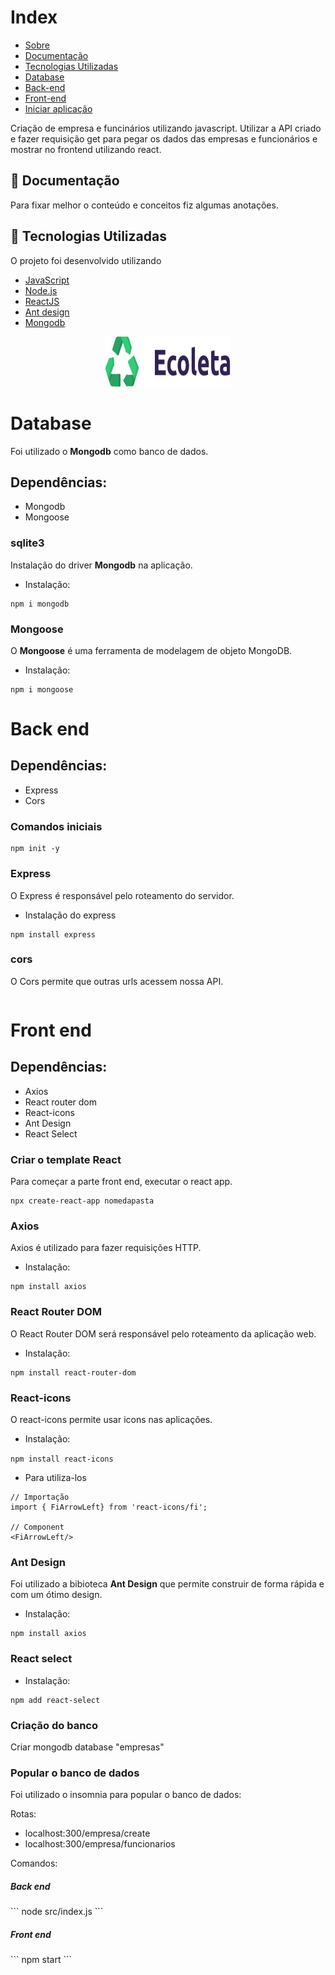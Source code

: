 
# Index

- [Sobre](#sobre)
- [Documentação](#documentacao)
- [Tecnologias Utilizadas](#tecnologias-utilizadas)
- [Database](#database)
- [Back-end](#back-end)
- [Front-end](#front-end)
- [Iniciar aplicação](#inicializacao)

<a id="sobre"></a>

Criação de empresa e funcinários utilizando javascript. Utilizar a API criado e fazer requisição get para pegar os dados das empresas e funcionários e mostrar no frontend utilizando react. 

<a id="documentacao"></a>

## :file_folder: Documentação

Para fixar melhor o conteúdo e conceitos fiz algumas anotações.
<a id="tecnologias-utilizadas"></a>

## :rocket: Tecnologias Utilizadas

O projeto foi desenvolvido utilizando

- [JavaScript](https://www.javascript.com/)
- [Node.js](https://nodejs.org/en/)
- [ReactJS](https://reactjs.org/)
- [Ant design](https://ant.design/)
- [Mongodb](https://www.mongodb.com/)


<p align="center">
  <img width="200" height="80" src="https://github.com/andressalh/next-level-week/blob/master/rockset/web/src/assets/logo.svg">
</p>

<a id="database"></a>
<h1>Database</h1>

Foi utilizado o <strong>Mongodb</strong> como banco de dados.

<h2>Dependências: </h2>

- Mongodb
- Mongoose

<h3>sqlite3</h3>
  
Instalação do driver <strong>Mongodb</strong> na aplicação.

- Instalação: 

```
npm i mongodb
```
  
<h3>Mongoose</h3>
  
O <strong>Mongoose</strong> é uma ferramenta de modelagem de objeto MongoDB.

- Instalação:

```
npm i mongoose
```

<a id="back-end"></a>
<h1>Back end</h1>

<h2>Dependências: </h2>

- Express
- Cors

<h3>Comandos iniciais</h3>

```
npm init -y
```

<h3>Express</h3>

O Express é responsável pelo roteamento do servidor.
 
- Instalação do express

```
npm install express
```

<h3>cors</h3>

O Cors permite que outras urls acessem nossa API.  

```npm install cors
```

<a id="front-end"></a>
<h1>Front end</h1>

<h2>Dependências: </h2>

- Axios
- React router dom
- React-icons
- Ant Design
- React Select


<h3>Criar o template React </h3>

Para começar a parte front end, executar o react app.

 ```
 npx create-react-app nomedapasta
 ```

<h3>Axios</h3>

Axios é utilizado para fazer requisições HTTP.

- Instalação:

```
npm install axios
```

<h3>React Router DOM</h3>

O React Router DOM será responsável pelo roteamento da aplicação web. 

- Instalação:
```
npm install react-router-dom
```
<h3>React-icons</h3>

O react-icons permite usar icons nas aplicações.

- Instalação:

 ```npm install react-icons```
 
- Para utiliza-los

 ```
 // Importação
import { FiArrowLeft} from 'react-icons/fi';

// Component
<FiArrowLeft/>
```


<h3>Ant Design</h3>

Foi utilizado a bibioteca <strong>Ant Design</strong> que permite construir de forma rápida e com um ótimo design.

- Instalação:

```
npm install axios
```

<h3>React select</h3>


- Instalação:

```
npm add react-select
```

<a id="inicializacao"></a>

<h3>Criação do banco</h3>

Criar mongodb database "empresas"

<h3>Popular o banco de dados</h3>

Foi utilizado o insomnia para popular o banco de dados:

Rotas:
- localhost:300/empresa/create
- localhost:300/empresa/funcionarios

Comandos:

<h5>Back end</h5>
```
node src/index.js
```
<h5>Front end</h5>
```
npm start
```
